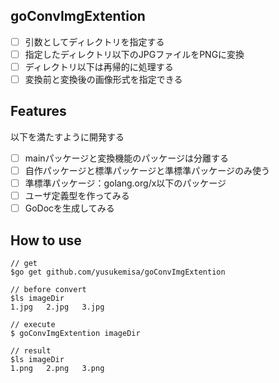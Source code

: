 ## goConvImgExtention
* [ ] 引数としてディレクトリを指定する
* [ ] 指定したディレクトリ以下のJPGファイルをPNGに変換
* [ ] ディレクトリ以下は再帰的に処理する
* [ ] 変換前と変換後の画像形式を指定できる

## Features
以下を満たすように開発する
* [ ] mainパッケージと変換機能のパッケージは分離する
* [ ] 自作パッケージと標準パッケージと準標準パッケージのみ使う
* [ ] 準標準パッケージ：golang.org/x以下のパッケージ
* [ ] ユーザ定義型を作ってみる
* [ ] GoDocを生成してみる

## How to use

```
// get
$go get github.com/yusukemisa/goConvImgExtention

// before convert
$ls imageDir
1.jpg	2.jpg	3.jpg

// execute
$ goConvImgExtention imageDir

// result
$ls imageDir
1.png	2.png	3.png
```

